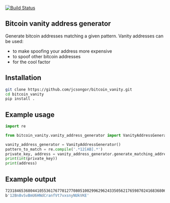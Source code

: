 
[![Build Status](https://travis-ci.org/jcsongor/bitcoin_vanity.svg?branch=master)](https://travis-ci.org/jcsongor/bitcoin_vanity)

## Bitcoin vanity address generator

Generate bitcoin addresses matching a given pattern.
Vanity addresses can be used:
- to make spoofing your address more expensive
- to spoof other bitcoin addresses
- for the cool factor

## Installation
```bash
git clone https://github.com/jcsongor/bitcoin_vanity.git
cd bitcoin_vanity
pip install .

```

## Example usage
```python
import re

from bitcoin_vanity.vanity_address_generator import VanityAddressGenerator

vanity_address_generator = VanityAddressGenerator()
pattern_to_match = re.compile('.*12[AB].*')
private_key, address = vanity_address_generator.generate_matching_address(pattern_to_match)
print(int(private_key))
print(address)
```
## Example output
```bash
72318465368044105536176770127708051002996296243350562176598702416836806776103
b'12Bn8vSvBmU6HNdCranfVt7vxsnyNUkVKE'
```
